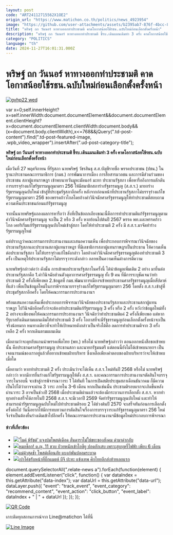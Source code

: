 ```yaml
---
layout: post
code: "ART24112715562X1OE2"
origin_url: "https://www.matichon.co.th/politics/news_4923954"
image: "https://github.com/user-attachments/assets/b2395ab7-876f-4bcc-8f92-4bf21df78862"
title: "พริษฐ์ ถก วันนอร์ หาทางออกทำประชามติ คาดโอกาสน้อยใช้รธน.ฉบับใหม่ก่อนเลือกตั้งครั้งหน้า"
description: "พริษฐ์ ถก วันนอร์ หาทางออกทำประชามติ ชี้รบ.เดินแผนเดิมทำ 3 ครั้ง คาดโอกาสน้อยใช้รธน.ฉบับใหม่ก่อนเลือกตั้งครั้งหน้า"
category: "POLITICS"
language: "th"
date: 2024-11-27T16:01:31.000Z
---
```


# พริษฐ์ ถก วันนอร์ หาทางออกทำประชามติ คาดโอกาสน้อยใช้รธน.ฉบับใหม่ก่อนเลือกตั้งครั้งหน้า

[![](https://www.matichon.co.th/wp-content/uploads/2024/11/gvhp22-wed.jpg "gvhp22 wed")](https://www.matichon.co.th/wp-content/uploads/2024/11/gvhp22-wed.jpg)

var x=0;self.innerHeight?x=self.innerWidth:document.documentElement&&document.documentElement.clientHeight?x=document.documentElement.clientWidth:document.body&&(x=document.body.clientWidth),x<=768&&jQuery(".td-post-content").find(".td-post-featured-image, .wpb\_video\_wrapper").insertAfter(".ud-post-category-title");

**พริษฐ์ ถก วันนอร์ หาทางออกทำประชามติ ชี้รบ.เดินแผนเดิมทำ 3 ครั้ง คาดโอกาสน้อยใช้รธน.ฉบับใหม่ก่อนเลือกตั้งครั้งหน้า**

เมื่อวันที่ 27 พฤศจิกายน ที่รัฐสภา นายพริษฐ์ วัชรสินธุ ส.ส.บัญชีรายชื่อ พรรคประชาชน (ปชน.) ในฐานะประธานคณะกรรมาธิการ (กมธ.) การพัฒนาการเมือง การสื่อสารมวลชน และการมีส่วนร่วมของประชาชน สภาผู้แทนราษฎร เข้าพบนายวันมูหะมัดนอร์ มะทา ประธานรัฐสภา เพื่อหารือถึงการผลักดันการบรรจุร่างแก้ไขรัฐธรรมนูญมาตรา 256 ให้มีสมาชิกสภาร่างรัฐธรรมนูญ (ส.ส.ร.) มายกร่างรัฐธรรมนูญฉบับใหม่ เข้าสู่ที่ประชุมรัฐสภาอีกครั้ง หลังจากก่อนหน้าที่ประธานรัฐสภาไม่บรรจุร่างแก้ไขรัฐธรรมนูญมาตรา 256 ของพรรคก้าวไกลโดยอ้างคำวินิจฉัยศาลรัฐธรรมนูญให้ทำประชามติสอบถามความเห็นประชาชนก่อนแก้รัฐธรรมนูญ

จากนั้นนายพริษฐ์แถลงผลการหารือว่า สิ่งที่เป็นข้อถกเถียงขณะนี้คือการทำประชามติแก้รัฐธรรมนูญตามคำวินิจฉัยศาลรัฐธรรมนูญ จะเป็น 2 หรือ 3 ครั้ง หากย้อนไปต้นปี 2567 พรรค พท.และพรรคก้าวไกล เคยริเริ่มแก้รัฐธรรมนูญฉบับใหม่เข้าสู่สภา โดยให้ทำประชามติ 2 ครั้ง มี ส.ส.ร.มาจัดทำร่างรัฐธรรมนูญใหม่

แต่ปรากฏว่าคณะกรรมการประสานงานและเสนอความเห็น เพื่อประกอบการพิจารณาวินิจฉัยของประธานรัฐสภาและประธานสภาผู้แทนราษฎร ที่มีเลขาธิการสภาผู้แทนราษฎรเป็นประธาน ให้ความเห็นต่อประธานรัฐสภา ไม่ให้บรรจุร่างแก้ไขดังกล่าว โดยอ้างคำวินิจฉัยศาลรัฐธรรมนูญต้องทำประชามติ 3 ครั้ง เป็นเหตุให้ประธานรัฐสภาไม่บรรจุวาระดังกล่าว กลายเป็นความเห็นต่างการตีความ

นายพริษฐ์กล่าวต่อว่า ดังนั้น การเข้าพบประธานรัฐสภาในครั้งนี้ ได้นำข้อมูลเพิ่มเติม 2 อย่าง มายื่นต่อประธานรัฐสภาคือ 1.คำวินิจฉัยส่วนตัวตุลาการศาลรัฐธรรมนูญ ทั้ง 9 คน ที่มีการระบุชัดเจนว่าทำประชามติ 2 ครั้งก็เพียงพอ 2.ข้อมูลที่ กมธ.พัฒนาการเมืองฯเข้าพบประธานศาลรัฐธรรมนูญเมื่อสัปดาห์ที่แล้ว เพื่อเป็นข้อมูลใหม่ในการพิจารณาบรรจุร่างแก้ไขรัฐธรรมนูญมาตรา 256 โดยตั้ง ส.ส.ร.เข้าสู่ที่ประชุมรัฐสภาอีกครั้ง โดยให้คณะกรรมการประสานงานฯ

พร้อมเสนอความเห็นเพื่อประกอบการพิจารณาวินิจฉัยของประธานรัฐสภาและประธานสภาผู้แทนราษฎร ไปวินิจฉัยอีกครั้งว่าจะต้องทำประชามติแก้รัฐธรรมนูญ 3 ครั้ง หรือ 2 ครั้ง หวังว่าข้อมูลใหม่ทั้ง 2 อย่างจะเพียงพอให้คณะกรรมการประสานงานฯ วินิจฉัยว่าทำประชามติแค่ 2 ครั้งก็เพียงพอ แต่หากรัฐบาลยังเดินตามแผนเดิมให้ทำประชามติ 3 ครั้ง โอกาสที่จะมีรัฐธรรมนูญก่อนเลือกตั้งครั้งหน้าจะเป็นจริงน้อยมาก หนทางเดียวที่จะทำให้เป้าหมายดังกล่าวเป็นจริงได้คือ ลดการทำประชามติจาก 3 ครั้ง เหลือ 2 ครั้ง หากเดินตามแผนเดิม

เมื่อถามว่าจะคุยกับแกนนำพรรคเพื่อไทย (พท.) หรือไม่ นายพริษฐ์กล่าวว่า ตอนออกหนังสือขอเข้าพบนั้น คือประธานศาลรัฐธรรมนูญ ประธานสภา และนายกรัฐมนตรี แต่ตอนนี้ยังไม่ได้เข้าพบนายกฯ เป็นเจตนารมณ์ของเราอยู่แล้วที่อยากเข้าพบฝ่ายบริหาร ซึ่งเหลือเพียงคำตอบของฝ่ายบริหารว่าจะให้เข้าพบเมื่อใด

เมื่อถามว่า หากทำประชามติ 2 ครั้ง ประเมินว่าจะได้เห็น ส.ส.ร.ใหม่ทันปี 2568 หรือไม่ นายพริษฐ์กล่าวว่า หากมีการยื่นร่างแก้ไขรัฐธรรมนูญให้ตั้ง ส.ส.ร. และคณะกรรมการประสานงานฯตัดสินใจบรรจุวาระในรอบนี้ จะเข้าสู่การพิจารณาวาระ 1 ได้ทันที ในการเปิดสมัยประชุมสภาเดือนธันวาคม ก็มีความเป็นไปได้ว่าอาจจะผ่าน 3 วาระ ภายใน 3-6 เดือน หากเป็นเช่นนั้น ประชามติรอบแรกจะเกิดขึ้นหลังผ่านวาระ 3 อาจเป็นช่วงปี 2568 เมื่อประชามติผ่านแล้วจะต้องมีกระบวนการเลือกตั้ง ส.ส.ร. หากทำทุกอย่างเสร็จได้ภายในปี 2568 ส.ส.ร.จะมีเวลาปี 2569 จัดทำรัฐธรรมนูญฉบับใหม่ และทำให้สามารถนำรัฐธรรมนูญฉบับใหม่ไปทำประชามติรอบ 2 ได้ช่วงต้นปี 2570 จะเสร็จทันก่อนการเลือกตั้งครั้งต่อไป วันนี้อยากให้มีการทบทวนการตัดสินใจเรื่องการบรรจุวาระแก้รัฐธรรมนูญมาตรา 256 ใหม่ จึงจำเป็นต้องยื่นร่างเดิมเข้าไปอีกครั้ง ให้คณะกรรมการประสานงานฯมีข้อมูลใหม่ประกอบการพิจารณา

#### ข่าวที่เกี่ยวข้อง

*   [![](https://www.matichon.co.th/wp-content/uploads/2024/11/728-356.jpg)‘ไมค์ พิรัชต์’ แจงปมโพสต์เดือด ลั่นดาราไม่ใช่ขยะของสังคม ด่ามาด่ากลับ](https://www.matichon.co.th/entertainment/news_4923945)
*   [![](https://www.matichon.co.th/wp-content/uploads/2024/11/gvhp21-wed.jpg)หมอช็อก! ด.ญ. 11 ขวบ ป่วยหนักเข้าไอซียู ปอดอักเสบ เพราะสูบบุหรี่ไฟฟ้า เพียง 6 เดือน](https://www.matichon.co.th/social/news_4923942)
*   [![](https://www.matichon.co.th/wp-content/uploads/2024/11/728-355.jpg)แม่ค้าสุดช้ำ โพสต์เตือนภัย แบงก์พันปลอมระบาด](https://www.matichon.co.th/region/news_4923936)
*   [![](https://www.matichon.co.th/wp-content/uploads/2024/11/Coach1.jpg)เปาโค้ชรับหน้าที่บิ๊กแมตช์ บีจี ปะทะ แข้งเทพ ศึกไทยลีกส่งท้ายเลกแรก](https://www.matichon.co.th/sport/footballlocal/news_4922912)

document.querySelectorAll(".relate-news a").forEach(function(element) { element.addEventListener("click", function() { var dataIndex = this.getAttribute("data-index"); var dataUrl = this.getAttribute("data-url"); dataLayer.push({ "event": "track\_event", "event\_category": "recommend\_content", "event\_action": "click\_button", "event\_label": dataIndex + " | " + dataUrl }); }); });

[![QR Code](https://www.matichon.co.th/wp-content/uploads/2023/07/wob1371z.jpg)](https://lin.ee/ht0nDxX)

เกาะติดทุกสถานการณ์จาก Line@matichon ได้ที่นี่

[![Line Image](https://www.matichon.co.th/wp-content/uploads/2023/07/th.png)](https://lin.ee/ht0nDxX)